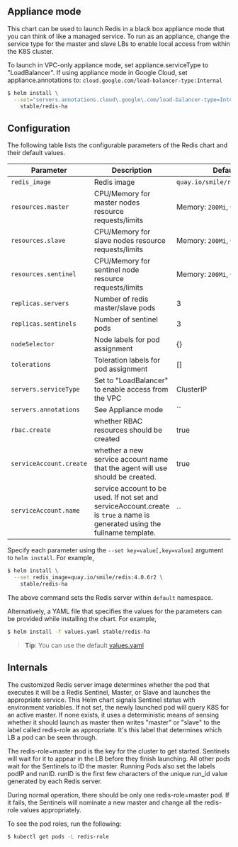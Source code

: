 ## Appliance mode

This chart can be used to launch Redis in a black box appliance mode that you can think of like a managed service. To run as an appliance, change the service type for the master and slave LBs to enable local access from within the K8S cluster.

To launch in VPC-only appliance mode, set appliance.serviceType to "LoadBalancer". If using appliance mode in Google Cloud, set appliance.annotations to:
`cloud.google.com/load-balancer-type:Internal`

```bash
$ helm install \
  --set="servers.annotations.cloud\.google\.com/load-balancer-type=Internal,servers.serviceType=LoadBalancer" \
    stable/redis-ha
```

## Configuration

The following table lists the configurable parameters of the Redis chart and their default values.

| Parameter                        | Description                                                                                                                  | Default                                                   |
| -------------------------------- | -----------------------------------------------------                                                                        | --------------------------------------------------------- |
| `redis_image`                    | Redis image                                                                                                                  | `quay.io/smile/redis:4.0.6r2`                             |
| `resources.master`               | CPU/Memory for master nodes resource requests/limits                                                                         | Memory: `200Mi`, CPU: `100m`                              |
| `resources.slave`                | CPU/Memory for slave nodes  resource requests/limits                                                                         | Memory: `200Mi`, CPU: `100m`                              |
| `resources.sentinel`             | CPU/Memory for sentinel node resource requests/limits                                                                        | Memory: `200Mi`, CPU: `100m`                              |
| `replicas.servers`               | Number of redis master/slave pods                                                                                            | 3                                                         |
| `replicas.sentinels`             | Number of sentinel pods                                                                                                      | 3                                                         |
| `nodeSelector`                   | Node labels for pod assignment                                                                                               | {}                                                        |
| `tolerations`                    | Toleration labels for pod assignment                                                                                         | []                                                        |
| `servers.serviceType`            | Set to "LoadBalancer" to enable access from the VPC                                                                          | ClusterIP                                                 |
| `servers.annotations`            | See Appliance mode                                                                                                           | ``                                                        |
| `rbac.create`                    |  whether RBAC resources should be created                                                                                    | true                                                      |
| `serviceAccount.create`          | whether a new service account name that the agent will use should be created.                                                | true                                                      |
| `serviceAccount.name`            | service account to be used.  If not set and serviceAccount.create is `true` a name is generated using the fullname template. | ``                                                        |


Specify each parameter using the `--set key=value[,key=value]` argument to `helm install`. For example,

```bash
$ helm install \
  --set redis_image=quay.io/smile/redis:4.0.6r2 \
    stable/redis-ha
```

The above command sets the Redis server within  `default` namespace.

Alternatively, a YAML file that specifies the values for the parameters can be provided while installing the chart. For example,

```bash
$ helm install -f values.yaml stable/redis-ha
```

> **Tip**: You can use the default [values.yaml](values.yaml)

## Internals
The customized Redis server image determines whether the pod that executes it will be a Redis Sentinel,
Master, or Slave and launches the appropriate service. This Helm chart signals Sentinel status with
environment variables. If not set, the newly launched pod will query K8S for an active master. If none
exists, it uses a deterministic means of sensing whether it should launch as master then writes "master"
or "slave" to the label called redis-role as appropriate. It's this label that determines which LB a pod
can be seen through.

The redis-role=master pod is the key for the cluster to get started. Sentinels will wait for it to appear
in the LB before they finish launching. All other pods wait for the Sentinels to ID the master. Running
Pods also set the labels podIP and runID. runID is the first few characters of the unique run_id value
generated by each Redis server.

During normal operation, there should be only one redis-role=master pod. If it fails, the Sentinels
will nominate a new master and change all the redis-role values appropriately.

To see the pod roles, run the following:

```bash
$ kubectl get pods -L redis-role
```

